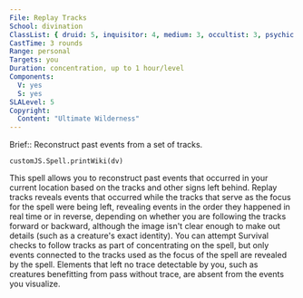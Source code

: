 ```yaml
---
File: Replay Tracks
School: divination
ClassList: { druid: 5, inquisitor: 4, medium: 3, occultist: 3, psychic: 5, ranger: 2 }
CastTime: 3 rounds
Range: personal
Targets: you
Duration: concentration, up to 1 hour/level
Components:
  V: yes
  S: yes
SLALevel: 5
Copyright:
  Content: "Ultimate Wilderness"
---
```

Brief:: Reconstruct past events from a set of tracks.

```dataviewjs
customJS.Spell.printWiki(dv)
```

This spell allows you to reconstruct past events that occurred in your current location based on the tracks and other signs left behind. Replay tracks reveals events that occurred while the tracks that serve as the focus for the spell were being left, revealing events in the order they happened in real time or in reverse, depending on whether you are following the tracks forward or backward, although the image isn't clear enough to make out details (such as a creature's exact identity). You can attempt Survival checks to follow tracks as part of concentrating on the spell, but only events connected to the tracks used as the focus of the spell are revealed by the spell. Elements that left no trace detectable by you, such as creatures benefitting from pass without trace, are absent from the events you visualize.
